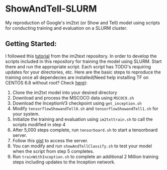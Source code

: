 # ShowAndTell-SLURM
My reproduction of Google's im2txt (or Show and Tell) model using scripts for conducting training and evaluation on a SLURM cluster.

## Getting Started:

I followed this [tutorial](https://github.com/tensorflow/models/tree/master/im2txt) from the im2text repository.
In order to develop the scripts included in this repository for training the model using SLURM. Start there and
run the appropriate script. Each script has TODO's requiring updates for your directories, etc. Here are the basic steps to reproduce the training once all dependecies are installed(Need help installing TF on CENTOS 6.8 without root? Check [here](https://gist.github.com/taylorpaul/3e4e405ffad1be8355bf742fa24b41f0)):

1.  Clone the im2txt model into your desired directory
2.  Download and process the MSCOCO data using `MSCOCO.sh`
3.  Download the InceptionV3 checkpoint using `get_inception.sh`
4.  Modify `tensorflowShowandTell0.sh` and `tensorflowShowandTell1.sh` for your system.
5.  Initialize the training and evaluation using `im2txttrain.sh` to call the scripts modified in step 4
6.  After 5,000 steps complete, run `tensorboard.sh` to start a tensorboard server.
7. Follow this [gist](https://gist.github.com/taylorpaul/250ee3ed2524e8c28ee7c58ed656a5b9) to access the server.
8. You can modify and run `showAndTellClassify.sh` to test your model when the script from step 5 completes.
9. Run `trainWithInception.sh` to complete an additional 2 Million training steps including updates to the Inception network.
